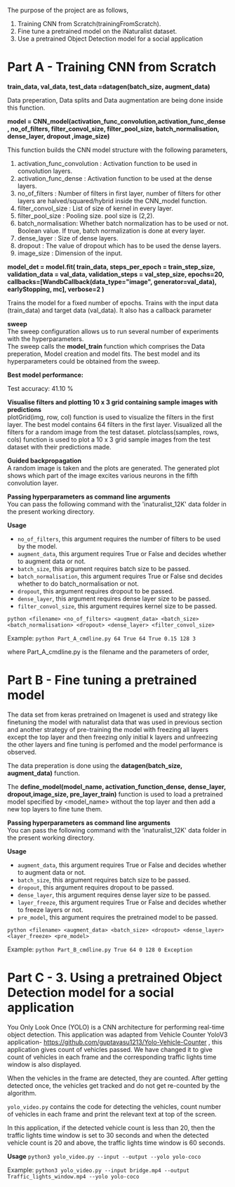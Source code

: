 The purpose of the project are as follows,

1. Training CNN from Scratch(trainingFromScratch).
2. Fine tune a pretrained model on the iNaturalist dataset.
3. Use a pretrained Object Detection model for a social application

# Part A - Training CNN from Scratch

**train_data, val_data, test_data =datagen(batch_size, augment_data)**

Data preperation, Data splits and Data augmentation are being done inside this function.

**model = CNN_model(activation_func_convolution,activation_func_dense , no_of_filters, filter_convol_size, filter_pool_size, batch_normalisation, dense_layer, dropout ,image_size)**

This function builds the CNN model structure with the following parameters,
1. activation_func_convolution : Activation function to be used in convolution layers.         
2. activation_func_dense :  Activation function to be used at the dense layers.          
3. no_of_filters : Number of filters in first layer, number of filters for other layers are halved/squared/hybrid inside the CNN_model function.         
4. filter_convol_size : List of size of kernel in every layer.       
5. filter_pool_size : Pooling size. pool size is (2,2).        
6. batch_normalisation: Whether batch normalization has to be used or not. Boolean value. If true, batch normalization is done at every layer.       
7. dense_layer : Size of dense layers.       
8. dropout : The value of dropout which has to be used the dense layers.     
9. image_size : Dimension of the input.

**model_det = model.fit( train_data, steps_per_epoch = train_step_size, validation_data = val_data, validation_steps = val_step_size, epochs=20, 
          callbacks=[WandbCallback(data_type="image", generator=val_data), earlyStopping, mc], verbose=2 )**
      
Trains the model for a fixed number of epochs. Trains with the input data (train_data) and target data (val_data). It also has a callback parameter

**sweep**   
The sweep configuration allows us to run several number of experiments with the hyperparameters.    
The sweep calls the **model_train** function which comprises the Data preperation, Model creation and model fits. 
The best model and its hyperparameters could be obtained from the sweep.

**Best model performance:**

Test accuracy: 41.10 %

**Visualise filters and plotting 10 x 3 grid containing sample images with predictions**    
plotGrid(img, row, col) function is used to visualize the filters in the first layer.
The best model contains 64 filters in the first layer.
Visualized all the filters for a random image from the test dataset.
plotclass(samples, rows, cols) function is used to plot a 10 x 3 grid sample images from the test dataset with their predictions made.

**Guided backpropagation**    
A random image is taken and the plots are generated.
The generated plot shows which part of the image excites various neurons in the fifth convolution layer.

**Passing hyperparameters as command line arguments**     
You can pass the following command with the 'inaturalist_12K' data folder in the present working directory.

**Usage**
* ```no_of_filters```, this argument requires the number of filters to be used by the model.
* ```augment_data```, this argument requires True or False and decides whether to augment data or not.
* ```batch_size```, this argument requires batch size to be passed.
* ```batch_normalisation```, this argument requires True or False snd decides whether to do batch_normalisation or not.
* ```dropout```, this argument requires dropout to be passed.
* ```dense_layer```, this argument requires dense layer size to be passed.
* ```filter_convol_size```, this argument requires kernel size to be passed.

```python <filename> <no_of_filters> <augment_data> <batch_size> <batch_normalisation> <dropout> <dense_layer> <filter_convol_size> ```


Example: 
```python Part_A_cmdline.py 64 True 64 True 0.15 128 3   ```


where Part_A_cmdline.py is the filename and the parameters of order,  

# Part B - Fine tuning a pretrained model
The data set from keras pretrained on Imagenet is used and strategy like finetuning the model with naturalist data that was used in previous section and another strategy of pre-training the model with freezing all layers except the top layer and then freezing only initial k layers and unfreezing the other layers and fine tuning is perfomed and the model performance is observed. 

The data preperation is done using the **datagen(batch_size, augment_data)** function.              

The **define_model(model_name, activation_function_dense, dense_layer, dropout,image_size, pre_layer_train)** function is used to load a pretrained model specified by <model_name> without the top layer and then add a new top layers to fine tune them.

**Passing hyperparameters as command line arguments**     
You can pass the following command with the 'inaturalist_12K' data folder in the present working directory.

**Usage**
* ```augment_data```, this argument requires True or False and decides whether to augment data or not.
* ```batch_size```, this argument requires batch size to be passed.
* ```dropout```, this argument requires dropout to be passed.
* ```dense_layer```, this argument requires dense layer size to be passed.
* ```layer_freeze```, this argument requires True or False and decides whether to freeze layers or not.
* ```pre_model```, this argument requires the pretrained model to be passed.


```python <filename> <augment_data> <batch_size> <dropout> <dense_layer> <layer_freeze> <pre_model> ```


Example: 
```python Part_B_cmdline.py True 64 0 128 0 Exception   ```




# Part C - 3. Using a pretrained Object Detection model for a social application

You Only Look Once (YOLO) is a CNN architecture for performing real-time object detection. This application was adapted from Vehicle Counter YoloV3 application- https://github.com/guptavasu1213/Yolo-Vehicle-Counter , this application gives count of vehicles passed. 
We have changed it to give count of vehicles in each frame and the corresponding traffic lights time window is also displayed. 

When the vehicles in the frame are detected, they are counted. After getting detected once, the vehicles get tracked and do not get re-counted by the algorithm.

```yolo_video.py``` contains the code for detecting the vehicles, count number of vehicles in each frame and print the relevant text at top of the screen. 

In this application, if the detected vehicle count is less than 20, then the traffic lights time window is set to 30 seconds and when the detected vehicle count is 20 and above, the traffic lights time window is 60 seconds.

**Usage**
```python3 yolo_video.py --input --output --yolo yolo-coco ```

Example: ```python3 yolo_video.py --input bridge.mp4 --output Traffic_lights_window.mp4 --yolo yolo-coco ```



